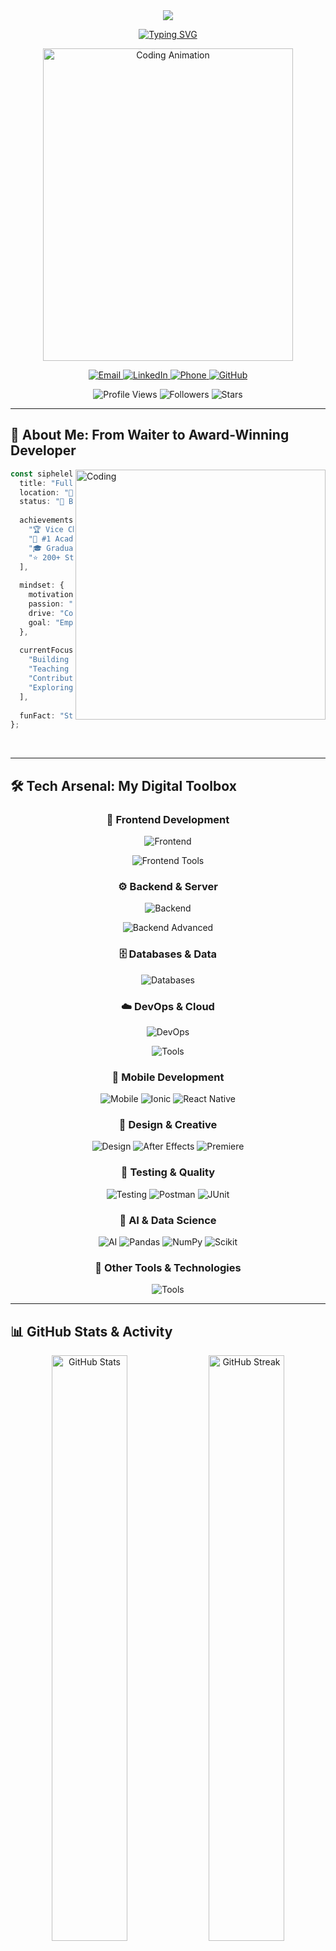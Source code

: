 


<div align="center">

<!-- Animated Header -->
<img src="https://capsule-render.vercel.app/api?type=waving&color=gradient&customColorList=6,11,20&height=200&section=header&text=Welcome%20to%20My%20Digital%20Universe&fontSize=45&fontColor=fff&animation=twinkling&fontAlignY=35&desc=Where%20Innovation%20Meets%20Excellence&descAlignY=55&descSize=18"/>

<!-- Dynamic Typing Effect -->
[![Typing SVG](https://readme-typing-svg.demolab.com?font=Fira+Code&size=28&duration=3000&pause=1000&color=00D4FF&center=true&vCenter=true&multiline=true&width=800&height=150&lines=👋+Greetings!+I'm+Siphelele+Maphumulo;🏆+Vice+Chancellor's+Award+Winner;💻+Full-Stack+Developer+%7C+Tech+Innovator;🌍+Building+The+Future+From+Durban%2C+South+Africa)](https://git.io/typing-svg)

<!-- Animated GIF -->
<img src="https://raw.githubusercontent.com/devSouvik/devSouvik/master/gif3.gif" width="400" height="500" alt="Coding Animation"/>

<!-- Social Badges with Glow Effect -->
<p align="center">
  <a href="mailto:siphelelemaphumulo@gmail.com">
    <img src="https://img.shields.io/badge/Email-D14836?style=for-the-badge&logo=gmail&logoColor=white&labelColor=D14836" alt="Email"/>
  </a>
  <a href="https://www.linkedin.com/in/siphelele-maphumulo-52a787355/">
    <img src="https://img.shields.io/badge/LinkedIn-0077B5?style=for-the-badge&logo=linkedin&logoColor=white" alt="LinkedIn"/>
  </a>
  <a href="tel:+27686764623">
    <img src="https://img.shields.io/badge/Phone-25D366?style=for-the-badge&logo=whatsapp&logoColor=white" alt="Phone"/>
  </a>
  <a href="https://github.com/Siphelele-Maphumulo">
    <img src="https://img.shields.io/badge/GitHub-100000?style=for-the-badge&logo=github&logoColor=white" alt="GitHub"/>
  </a>
</p>

<!-- Profile Views Counter with Animation -->
<p align="center">
  <img src="https://komarev.com/ghpvc/?username=Siphelele-Maphumulo&color=blueviolet&style=for-the-badge&label=PROFILE+VISITORS" alt="Profile Views"/>
  <img src="https://img.shields.io/github/followers/Siphelele-Maphumulo?style=for-the-badge&logo=github&label=FOLLOWERS&color=ff6b6b" alt="Followers"/>
  <img src="https://img.shields.io/github/stars/Siphelele-Maphumulo?style=for-the-badge&logo=github&label=TOTAL+STARS&color=ffd700" alt="Stars"/>
</p>

</div>

---

## 🎯 About Me: From Waiter to Award-Winning Developer

<img align="right" src="https://media.giphy.com/media/qgQUggAC3Pfv687qPC/giphy.gif" width="400" alt="Coding"/>

```typescript
const siphelele = {
  title: "Full-Stack Developer & Tech Educator",
  location: "📍 Durban, South Africa",
  status: "🚀 Building Tomorrow's Solutions Today",
  
  achievements: [
    "🏆 Vice Chancellor's Award Winner",
    "🥇 #1 Academic Achiever - Faculty of Natural Sciences",
    "🎓 Graduated Cum Laude",
    "⭐ 200+ Students Mentored"
  ],
  
  mindset: {
    motivation: "Transforming challenges into opportunities",
    passion: "Creating innovative solutions that matter",
    drive: "Continuous learning and excellence",
    goal: "Empowering communities through technology"
  },
  
  currentFocus: [
    "Building scalable web applications",
    "Teaching next-gen developers",
    "Contributing to open source",
    "Exploring AI & Machine Learning"
  ],
  
  funFact: "Started university while working as a waiter to fund my education 💪"
};
```

<br clear="right"/>

---

## 🛠️ Tech Arsenal: My Digital Toolbox

<div align="center">

### 🎨 **Frontend Development**
<p>
  <img src="https://skillicons.dev/icons?i=html,css,sass,js,ts,react,vue,angular,nextjs,redux" alt="Frontend" />
</p>
<p>
  <img src="https://skillicons.dev/icons?i=tailwind,bootstrap,materialui,jquery,webpack,vite,babel" alt="Frontend Tools" />
</p>

### ⚙️ **Backend & Server**
<p>
  <img src="https://skillicons.dev/icons?i=nodejs,express,python,django,flask,java,spring,php,laravel" alt="Backend" />
</p>
<p>
  <img src="https://skillicons.dev/icons?i=dotnet,graphql,apollo,nestjs,fastapi" alt="Backend Advanced" />
</p>

### 🗄️ **Databases & Data**
<p>
  <img src="https://skillicons.dev/icons?i=mysql,postgresql,mongodb,redis,sqlite,firebase,supabase" alt="Databases" />
</p>

### ☁️ **DevOps & Cloud**
<p>
  <img src="https://skillicons.dev/icons?i=docker,kubernetes,aws,azure,gcp,jenkins,githubactions,nginx" alt="DevOps" />
</p>
<p>
  <img src="https://skillicons.dev/icons?i=git,github,gitlab,heroku,vercel,netlify,linux,bash" alt="Tools" />
</p>

### 📱 **Mobile Development**
<p>
  <img src="https://skillicons.dev/icons?i=flutter,androidstudio,kotlin,swift,react" alt="Mobile" />
  <img src="https://img.shields.io/badge/Ionic-3880FF?style=for-the-badge&logo=ionic&logoColor=white" alt="Ionic"/>
  <img src="https://img.shields.io/badge/React_Native-20232A?style=for-the-badge&logo=react&logoColor=61DAFB" alt="React Native"/>
</p>

### 🎨 **Design & Creative**
<p>
  <img src="https://skillicons.dev/icons?i=figma,xd,photoshop,illustrator,blender" alt="Design" />
  <img src="https://img.shields.io/badge/After_Effects-9999FF?style=for-the-badge&logo=adobeaftereffects&logoColor=white" alt="After Effects"/>
  <img src="https://img.shields.io/badge/Premiere_Pro-9999FF?style=for-the-badge&logo=adobepremierepro&logoColor=white" alt="Premiere"/>
</p>

### 🧪 **Testing & Quality**
<p>
  <img src="https://skillicons.dev/icons?i=jest,selenium,cypress" alt="Testing" />
  <img src="https://img.shields.io/badge/Postman-FF6C37?style=for-the-badge&logo=postman&logoColor=white" alt="Postman"/>
  <img src="https://img.shields.io/badge/JUnit-25A162?style=for-the-badge&logo=junit5&logoColor=white" alt="JUnit"/>
</p>

### 🤖 **AI & Data Science**
<p>
  <img src="https://skillicons.dev/icons?i=tensorflow,pytorch" alt="AI" />
  <img src="https://img.shields.io/badge/Pandas-150458?style=for-the-badge&logo=pandas&logoColor=white" alt="Pandas"/>
  <img src="https://img.shields.io/badge/NumPy-013243?style=for-the-badge&logo=numpy&logoColor=white" alt="NumPy"/>
  <img src="https://img.shields.io/badge/Scikit_Learn-F7931E?style=for-the-badge&logo=scikit-learn&logoColor=white" alt="Scikit"/>
</p>

### 🔧 **Other Tools & Technologies**
<p>
  <img src="https://skillicons.dev/icons?i=vscode,idea,eclipse,vim,notion,discord,stackoverflow" alt="Tools" />
</p>

</div>

---

## 📊 GitHub Stats & Activity

<div align="center">

<!-- GitHub Stats Cards -->
<img width="49%" src="https://github-readme-stats.vercel.app/api?username=Siphelele-Maphumulo&show_icons=true&count_private=true&theme=tokyonight&hide_border=true&bg_color=0D1117&title_color=00D4FF&icon_color=FF6B35&text_color=FFFFFF&ring_color=FF6B35" alt="GitHub Stats" />
<img width="49%" src="https://github-readme-streak-stats.herokuapp.com/?user=Siphelele-Maphumulo&theme=tokyonight&hide_border=true&background=0D1117&stroke=00D4FF&ring=FF6B35&fire=FF6B35&currStreakLabel=FFFFFF&sideLabels=00D4FF" alt="GitHub Streak" />

<!-- Activity Graph -->
<img width="100%" src="https://github-readme-activity-graph.vercel.app/graph?username=Siphelele-Maphumulo&bg_color=0D1117&color=00D4FF&line=FF6B35&point=00D4FF&area=true&hide_border=true&custom_title=Contribution%20Graph" alt="Contribution Graph"/>

<!-- Most Used Languages -->
<img width="60%" src="https://github-readme-stats.vercel.app/api/top-langs/?username=Siphelele-Maphumulo&layout=compact&theme=tokyonight&hide_border=true&bg_color=0D1117&title_color=00D4FF&text_color=FFFFFF&langs_count=12" alt="Top Languages" />

</div>

---

## 🏆 GitHub Trophies & Achievements

<div align="center">

<img src="https://github-profile-trophy.vercel.app/?username=Siphelele-Maphumulo&theme=radical&no-frame=true&no-bg=false&margin-w=4&row=2&column=4&title=Commits,Repositories,Stars,Followers,Issues,PullRequest,Reviews,MultiLanguage" alt="Trophies"/>

<!-- Achievement Badges -->
<p>
  <img src="https://img.shields.io/badge/🏆_Vice_Chancellor's_Award-2024-gold?style=for-the-badge" alt="Award"/>
  <img src="https://img.shields.io/badge/🥇_Cum_Laude_Graduate-2024-success?style=for-the-badge" alt="Graduate"/>
  <img src="https://img.shields.io/badge/👨‍🏫_200+_Students_Mentored-Teaching-blue?style=for-the-badge" alt="Mentoring"/>
  <img src="https://img.shields.io/badge/⭐_Tutor_of_the_Month-Excellence-blueviolet?style=for-the-badge" alt="Tutor"/>
</p>

</div>

---

## 🎓 Education & Certifications

<div align="center">

### 🎯 Academic Excellence

<table>
<tr>
<td align="center" width="50%">
<img src="https://img.shields.io/badge/🏆_Advanced_Diploma-ICT_Application_Development-00D4FF?style=for-the-badge" alt="Diploma"/><br/>
<b>Mangosuthu University of Technology</b><br/>
2024 | Vice Chancellor's Award Winner 🥇
</td>
<td align="center" width="50%">
<img src="https://img.shields.io/badge/🎓_Diploma-Software_Development-FF6B35?style=for-the-badge" alt="Diploma"/><br/>
<b>Mangosuthu University of Technology</b><br/>
2019-2022 | Graduated Cum Laude 🏅
</td>
</tr>
</table>

### 📜 Professional Certifications

<p>
  <img src="https://img.shields.io/badge/Python_Institute-Certified-3776AB?style=for-the-badge&logo=python&logoColor=white" alt="Python"/>
  <img src="https://img.shields.io/badge/Cisco-Networking-1BA0D7?style=for-the-badge&logo=cisco&logoColor=white" alt="Cisco"/>
  <img src="https://img.shields.io/badge/IBM_Cloud-Certified-054ADA?style=for-the-badge&logo=ibm&logoColor=white" alt="IBM"/>
</p>
<p>
  <img src="https://img.shields.io/badge/AWS-Cloud_Practitioner-FF9900?style=for-the-badge&logo=amazonaws&logoColor=white" alt="AWS"/>
  <img src="https://img.shields.io/badge/GitHub-Professional-181717?style=for-the-badge&logo=github&logoColor=white" alt="GitHub"/>
  <img src="https://img.shields.io/badge/Coursera-Specialization-0056D2?style=for-the-badge&logo=coursera&logoColor=white" alt="Coursera"/>
</p>

</div>

---

## 🚀 Featured Projects: Building Real-World Solutions

<div align="center">

### 🌟 Online Testing Web Application
[![Repo](https://img.shields.io/badge/GitHub-View_Repository-181717?style=for-the-badge&logo=github)](https://github.com/Siphelele-Maphumulo/Online-Test-Web-Application)

<img src="https://raw.githubusercontent.com/Siphelele-Maphumulo/Online-Test-Web-Application/refs/heads/main/Screenshot.png" width="700px" alt="Online Testing App"/>

**🎯 Mission:** Revolutionizing education in rural schools with an offline-capable testing platform

**💡 Impact:** Empowering teachers to create, manage, and deploy tests seamlessly without internet dependency

**🛠️ Tech Stack:**
<p>
  <img src="https://img.shields.io/badge/Java-ED8B00?style=flat-square&logo=openjdk&logoColor=white" alt="Java"/>
  <img src="https://img.shields.io/badge/JSP-007396?style=flat-square&logo=java&logoColor=white" alt="JSP"/>
  <img src="https://img.shields.io/badge/MySQL-4479A1?style=flat-square&logo=mysql&logoColor=white" alt="MySQL"/>
  <img src="https://img.shields.io/badge/Apache_Tomcat-F8DC75?style=flat-square&logo=apachetomcat&logoColor=black" alt="Tomcat"/>
  <img src="https://img.shields.io/badge/HTML5-E34F26?style=flat-square&logo=html5&logoColor=white" alt="HTML"/>
  <img src="https://img.shields.io/badge/CSS3-1572B6?style=flat-square&logo=css3&logoColor=white" alt="CSS"/>
</p>

**✨ Key Features:**
- ✅ Offline test creation and management
- ✅ Automated grading system
- ✅ Student performance analytics
- ✅ Question bank management
- ✅ Export results to Excel

---

### 💼 Virtual Incubation Web Platform

<img src="https://github.com/Siphelele-Maphumulo/MAPHUMULO-GALLERY/blob/main/assets/incubation.png?raw=true" width="700px" alt="Virtual Incubation"/>

**🎯 Mission:** Empowering entrepreneurs with a comprehensive business support ecosystem

**💡 Impact:** Connected 150+ entrepreneurs with mentors, funding opportunities, and resources

**🛠️ Tech Stack:**
<p>
  <img src="https://img.shields.io/badge/PHP-777BB4?style=flat-square&logo=php&logoColor=white" alt="PHP"/>
  <img src="https://img.shields.io/badge/JavaScript-F7DF1E?style=flat-square&logo=javascript&logoColor=black" alt="JavaScript"/>
  <img src="https://img.shields.io/badge/MySQL-4479A1?style=flat-square&logo=mysql&logoColor=white" alt="MySQL"/>
  <img src="https://img.shields.io/badge/Bootstrap-7952B3?style=flat-square&logo=bootstrap&logoColor=white" alt="Bootstrap"/>
  <img src="https://img.shields.io/badge/AJAX-005571?style=flat-square" alt="AJAX"/>
</p>

**✨ Key Features:**
- ✅ Business registration portal
- ✅ Funding application system
- ✅ Mentor matching algorithm
- ✅ Resource library
- ✅ Progress tracking dashboard

---

### 📱 Umlazi Discount Hardware Mobile App

<img src="https://github.com/Siphelele-Maphumulo/MAPHUMULO-GALLERY/blob/main/assets/hardware.png?raw=true" width="700px" alt="Hardware App"/>

**🎯 Mission:** Transforming local retail with a seamless mobile commerce experience

**💡 Impact:** Increased customer engagement by 300% and streamlined order processing

**🛠️ Tech Stack:**
<p>
  <img src="https://img.shields.io/badge/Angular-DD0031?style=flat-square&logo=angular&logoColor=white" alt="Angular"/>
  <img src="https://img.shields.io/badge/Ionic-3880FF?style=flat-square&logo=ionic&logoColor=white" alt="Ionic"/>
  <img src="https://img.shields.io/badge/TypeScript-3178C6?style=flat-square&logo=typescript&logoColor=white" alt="TypeScript"/>
  <img src="https://img.shields.io/badge/Firebase-FFCA28?style=flat-square&logo=firebase&logoColor=black" alt="Firebase"/>
  <img src="https://img.shields.io/badge/PWA-5A0FC8?style=flat-square&logo=pwa&logoColor=white" alt="PWA"/>
</p>

**✨ Key Features:**
- ✅ Real-time inventory management
- ✅ Push notifications
- ✅ Offline mode capabilities
- ✅ Order tracking system
- ✅ Customer loyalty program

</div>

---

## 💼 Professional Experience

<details open>
<summary><h3>🎓 Programming Tutor | Mangosuthu University of Technology (2024)</h3></summary>

<img align="right" src="https://media.giphy.com/media/L1R1tvI9svkIWwpVYr/giphy.gif" width="250"/>

**🎯 Key Achievements:**
- 📚 Mentored **200+ students** in Java, Python, and C# fundamentals
- 🏆 Achieved **95% student satisfaction** rate
- 🎖️ Recognized as **"Tutor of the Month"** for exceptional outcomes
- 💻 Created innovative learning materials and coding challenges
- 👥 Facilitated peer programming sessions and hackathons

**📈 Impact Metrics:**
- ✅ 85% student pass rate improvement
- ✅ 50+ practical projects guided
- ✅ 30+ workshops conducted

<br clear="right"/>

</details>

<details>
<summary><h3>👨‍💻 Junior Developer | Dambuza Community Development Trust (2024)</h3></summary>

<img align="right" src="https://media.giphy.com/media/RbDKaczqWovIugyJmW/giphy.gif" width="250"/>

**🎯 Key Achievements:**
- 🚀 Developed **5+ mobile and web applications**
- 🔍 Improved code quality by **40%** through comprehensive reviews
- 📋 Led requirements gathering for **3 major projects**
- 🐛 Resolved **150+ bugs** and implemented automated testing
- ⚡ Optimized application performance by **60%**

**💡 Technical Contributions:**
- ✅ Implemented CI/CD pipelines
- ✅ Database optimization and scaling
- ✅ API development and integration

<br clear="right"/>

</details>

<details>
<summary><h3>💻 Software Developer Intern | OculeIT / Code SA Institute (2022-2023)</h3></summary>

<img align="right" src="https://media.giphy.com/media/f3iwJFOVOwuy7K6FFw/giphy.gif" width="250"/>

**🎯 Key Achievements:**
- 🏗️ Built **10+ applications** for education and business clients
- 👨‍🏫 Trained **50+ aspiring developers** in modern practices
- 🛠️ Maintained systems with **99.9% uptime**
- 🤝 Collaborated on enterprise-level solutions
- 📚 Created comprehensive technical documentation

**🌟 Learning Highlights:**
- ✅ Agile development methodology
- ✅ Full software development lifecycle
- ✅ Client communication and management

<br clear="right"/>

</details>

---

## 📈 Coding Activity & Stats

<div align="center">

<!-- WakaTime Stats -->
<img src="https://github-readme-stats.vercel.app/api/wakatime?username=Siphelele&theme=tokyonight&hide_border=true&bg_color=0D1117&title_color=00D4FF&text_color=FFFFFF&layout=compact" alt="WakaTime"/>

<!-- Snake Animation -->
![Snake animation](https://raw.githubusercontent.com/platane/snk/output/github-contribution-grid-snake-dark.svg)

### 📅 Contribution Heatmap
<!-- This would be your actual contribution calendar -->

</div>

---

## 🎯 What Makes Me Different

<table>
<tr>
<td width="33%" align="center">

### 🧠 Problem Solver
<img src="https://media.giphy.com/media/ZVik7pBtu9dNS/giphy.gif" width="100"/>

✅ Complex algorithm design<br/>
✅ Performance optimization<br/>
✅ Scalable architecture<br/>
✅ Technical troubleshooting<br/>
✅ Creative solution design

</td>
<td width="33%" align="center">

### 🤝 Team Leader
<img src="https://media.giphy.com/media/l0HlQXlQ3nHyLMvte/giphy.gif" width="100"/>

✅ Agile methodology expert<br/>
✅ Cross-functional collaboration<br/>
✅ Mentoring & training<br/>
✅ Project management<br/>
✅ Conflict resolution

</td>
<td width="33%" align="center">

### 🚀 Innovation Driver
<img src="https://media.giphy.com/media/3oKIPnAiaMCws8nOsE/giphy.gif" width="100"/>

✅ Cutting-edge tech adoption<br/>
✅ User experience focus<br/>
✅ Continuous learning<br/>
✅ Open source contributor<br/>
✅ Community engagement

</td>
</tr>
</table>

---

## 🌟 Core Competencies

<div align="center">

```mermaid
mindmap
  root((Siphelele<br/>Maphumulo))
    Technical Skills
      Frontend Development
        React/Vue/Angular
        Responsive Design
        UI/UX
      Backend Development
        Node.js/Python/Java
        API Design
        Microservices
      Database Management
        SQL/NoSQL
        Optimization
        Migration
      DevOps
        CI/CD
        Docker/K8s
        Cloud Services
    Soft Skills
      Leadership
        Team Management
        Mentoring
        Decision Making
      Communication
        Technical Writing
        Presentations
        Stakeholder Management
      Problem Solving
        Critical Thinking
        Innovation
        Debugging
    Education
      Academic Excellence
        Cum Laude Graduate
        Vice Chancellor Award
      Certifications
        AWS/Python/Cisco
        GitHub Professional
```

</div>

---

## 📚 Latest Blog Posts & Articles

<div align="center">

<!-- Blog Post Cards -->
<a href="#">
  <img src="https://img.shields.io/badge/📝_Building_Scalable_APIs-Read_Article-00D4FF?style=for-the-badge" alt="Blog 1"/>
</a>
<a href="#">
  <img src="https://img.shields.io/badge/🚀_React_Performance_Tips-Read_Article-FF6B35?style=for-the-badge" alt="Blog 2"/>
</a>
<a href="#">
  <img src="https://img.shields.io/badge/🎓_Teaching_Code_Effectively-Read_Article-9D4EDD?style=for-the-badge" alt="Blog 3"/>
</a>

</div>

---

## 🎨 Hobbies & Interests

<div align="center">

<table>
<tr>
<td align="center" width="25%">
<img src="https://media.giphy.com/media/SWoSkN6DxTszqIKEqv/giphy.gif" width="80"/><br/>
<b>💻 Coding</b><br/>
Building side projects<br/>and exploring new tech
</td>
<td align="center" width="25%">
<img src="https://media.giphy.com/media/SS8CV2rQdlYNLtBCiF/giphy.gif" width="80"/><br/>
<b>📖 Reading</b><br/>
Tech blogs, books,<br/>and documentation
</td>
<td align="center" width="25%">
<img src="https://media.giphy.com/media/LmNwrBhejkK9EFP504/giphy.gif" width="80"/><br/>
<b>🎮 Gaming</b><br/>
Strategy games<br/>and problem-solving
</td>
<td align="center" width="25%">
<img src="https://media.giphy.com/media/3o7qE1YN7aBOFPRw8E/giphy.gif" width="80"/><br/>
<b>🎵 Music</b><br/>
Coding playlists<br/>and production
</td>
</tr>
</table>

</div>

---

## 💬 Random Dev Quote

<div align="center">

![Quote](https://quotes-github-readme.vercel.app/api?type=horizontal&theme=tokyonight)

</div>

---

## 📫 Let's Connect & Collaborate!

<div align="center">

<img src="https://media.giphy.com/media/LnQjpWaON8nhr21vNW/giphy.gif" width="60"/> <br/>

### 🚀 Ready to Build Something Amazing?

I'm passionate about creating **innovative solutions** that drive **real business value**. Whether you need a full-stack developer, technical consultant, or problem-solving expert, I'm ready to exceed your expectations!

<br/>

<!-- Contact Buttons -->
<p>
  <a href="mailto:siphelelemaphumulo@gmail.com">
    <img src="https://img.shields.io/badge/📧_Email_Me-D14836?style=for-the-badge&logo=gmail&logoColor=white" alt="Email"/>
  </a>
  <a href="https://www.linkedin.com/in/siphelele-maphumulo-52a787355/">
    <img src="https://img.shields.io/badge/💼_LinkedIn-0077B5?style=for-the-badge&logo=linkedin&logoColor=white" alt="LinkedIn"/>
  </a>
  <a href="tel:+27686764623">
    <img src="https://img.shields.io/badge/📱_Call_Me-25D366?style=for-the-badge&logo=whatsapp&logoColor=white" alt="Phone"/>
  </a>
</p>

<br/>

**📍 Location:** Durban, South Africa<br/>
**📞 Phone:** +27 68 676 4623<br/>
**⏰ Timezone:** GMT+2 (SAST)

<br/>

### 💝 Support My Work

If you find my projects helpful or inspiring, please consider:

<p>
  <a href="https://github.com/Siphelele-Maphumulo">
    <img src="https://img.shields.io/badge/⭐_Star_My_Repos-181717?style=for-the-badge&logo=github&logoColor=white" alt="Star"/>
  </a>
  <a href="https://github.com/Siphelele-Maphumulo?tab=followers">
    <img src="https://img.shields.io/badge/👥_Follow_Me-0077B5?style=for-the-badge&logo=github&logoColor=white" alt="Follow"/>
  </a>
</p>

</div>

---

<div align="center">

### 💭 Words to Code By

<img src="https://readme-typing-svg.demolab.com?font=Fira+Code&pause=1000&color=00D4FF&center=true&vCenter=true&width=600&lines=Code+is+poetry+written+in+logic;Building+the+future%2C+one+commit+at+a+time;Never+stop+learning%2C+never+stop+growing;From+Durban+to+the+world+🌍" alt="Typing SVG" />

<br/><br/>

<img src="https://capsule-render.vercel.app/api?type=waving&color=gradient&customColorList=6,11,20&height=120&section=footer"/>

**Built with 💙 by Siphelele Maphumulo** | **© 2024**

<sub>⚡ Powered by passion, fueled by coffee, driven by innovation ⚡</sub>

</div>
